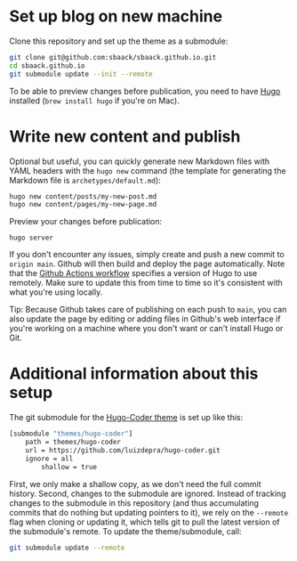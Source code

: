 # Set up blog on new machine

Clone this repository and set up the theme as a submodule:

```bash
git clone git@github.com:sbaack/sbaack.github.io.git
cd sbaack.github.io
git submodule update --init --remote
```

To be able to preview changes before publication, you need to have [Hugo](https://gohugo.io/) installed (`brew install hugo` if you're on Mac).

# Write new content and publish

Optional but useful, you can quickly generate new Markdown files with YAML headers with the `hugo new` command (the template for generating the Markdown file is `archetypes/default.md`):

```bash
hugo new content/posts/my-new-post.md
hugo new content/pages/my-new-page.md
```

Preview your changes before publication:

```
hugo server
```

If you don't encounter any issues, simply create and push a new commit to `origin main`. Github will then build and deploy the page automatically. Note that the [Github Actions workflow](.github/workflows/hugo.yaml) specifies a version of Hugo to use remotely. Make sure to update this from time to time so it's consistent with what you're using locally.

Tip: Because Github takes care of publishing on each push to `main`, you can also update the page by editing or adding files in Github's web interface if you're working on a machine where you don't want or can't install Hugo or Git.

# Additional information about this setup

The git submodule for the [Hugo-Coder theme](https://github.com/luizdepra/hugo-coder) is set up like this:

```bash
[submodule "themes/hugo-coder"]
	path = themes/hugo-coder
	url = https://github.com/luizdepra/hugo-coder.git
	ignore = all
        shallow = true
```

First, we only make a shallow copy, as we don't need the full commit history. Second, changes to the submodule are ignored. Instead of tracking changes to the submodule in this repository (and thus accumulating commits that do nothing but updating pointers to it), we rely on the `--remote` flag when cloning or updating it, which tells git to pull the latest version of the submodule's remote. To update the theme/submodule, call:

```bash
git submodule update --remote
```

